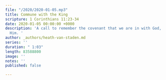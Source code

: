 ```yaml
---
file: "/2020/2020-01-05.mp3"
title: Commune with the King
scripture: 1 Corinthians 11:23-34
date: 2020-01-05 00:00:00 +0000
description: 'A call to remember the covenant that we are in with God, commune with
  Him. '
author: _authors/heath-van-staden.md
series: ''
duration: " 1:03"
length: 83588800
image: ''
notes: ''
published: false

---
```

